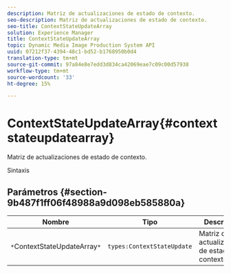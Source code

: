 ```yaml
---
description: Matriz de actualizaciones de estado de contexto.
seo-description: Matriz de actualizaciones de estado de contexto.
seo-title: ContextStateUpdateArray
solution: Experience Manager
title: ContextStateUpdateArray
topic: Dynamic Media Image Production System API
uuid: 07212f37-4394-48c1-bd52-b1768950b0d4
translation-type: tm+mt
source-git-commit: 97a84e8e7edd3d834ca42069eae7c09c00d57938
workflow-type: tm+mt
source-wordcount: '33'
ht-degree: 15%

---
```



# ContextStateUpdateArray{#contextstateupdatearray}

Matriz de actualizaciones de estado de contexto.

Sintaxis

## Parámetros {#section-9b487f1ff06f48988a9d098eb585880a}

| Nombre | Tipo | Descripción |
|---|---|---|
| `*`ContextStateUpdateArray`*` | `types:ContextStateUpdate` | Matriz de actualizaciones de estado de contexto. |


